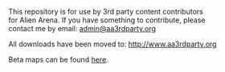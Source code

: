 This repository is for use by 3rd party content contributors<br>
for Alien Arena. If you have something to contribute, please<br>
contact me by email: <a href='mailto:admin@aa3rdparty.org'>admin@aa3rdparty.org</a>

All downloads have been moved to: <a href='http://www.aa3rdparty.org'>http://www.aa3rdparty.org</a>

Beta maps can be found <a href='http://www.aa3rdparty.org/uploads/'>here</a>.